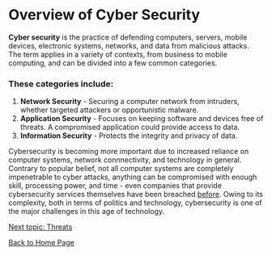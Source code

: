 # Overview of Cyber Security
**Cyber security** is the practice of defending computers, servers, mobile devices, electronic systems, networks, and data from malicious attacks. The term applies in a variety of contexts, from business to mobile computing, and can be divided into a few common categories.
### These categories include:
1. **Network Security** - Securing a computer network from intruders, whether targeted attackers or opportunistic malware.
2. **Application Security** - Focuses on keeping software and devices free of threats. A compromised application could provide access to data.
3. **Information Security** - Protects the integrity and privacy of data.


Cybersecurity is becoming more important due to increased reliance on computer systems, network connnectivity, and technology in general. Contrary to popular belief, not all computer systems are completely impenetrable to cyber attacks, anything can be compromised with enough skill, processing power, and time - even companies that provide cybersecurity services themselves have been breached [before](https://www.nytimes.com/2020/12/08/technology/fireeye-hacked-russians.html). Owing to its complexity, both in terms of politics and technology, cybersecurity is one of the major challenges in this age of technology.  

[Next topic: Threats](Threats.md)

[Back to Home Page](README.md)

